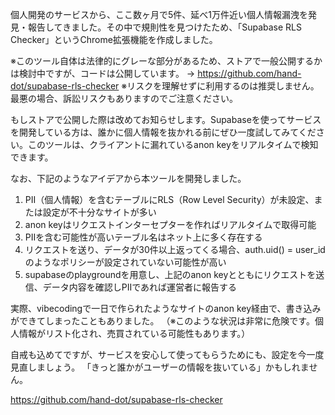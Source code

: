個人開発のサービスから、ここ数ヶ月で5件、延べ1万件近い個人情報漏洩を発見・報告してきました。その中で規則性を見つけたため、「Supabase RLS Checker」というChrome拡張機能を作成しました。

※このツール自体は法律的にグレーな部分があるため、ストアで一般公開するかは検討中ですが、コードは公開しています。
→ https://github.com/hand-dot/supabase-rls-checker
※リスクを理解せずに利用するのは推奨しません。最悪の場合、訴訟リスクもありますのでご注意ください。

もしストアで公開した際は改めてお知らせします。Supabaseを使ってサービスを開発している方は、誰かに個人情報を抜かれる前にぜひ一度試してみてください。このツールは、クライアントに漏れているanon keyをリアルタイムで検知できます。

なお、下記のようなアイデアから本ツールを開発しました。

1. PII（個人情報）を含むテーブルにRLS（Row Level Security）が未設定、または設定が不十分なサイトが多い
2. anon keyはリクエストインターセプターを作ればリアルタイムで取得可能
3. PIIを含む可能性が高いテーブル名はネット上に多く存在する
4. リクエストを送り、データが30件以上返ってくる場合、auth.uid() = user_id のようなポリシーが設定されていない可能性が高い
5. supabaseのplaygroundを用意し、上記のanon keyとともにリクエストを送信、データ内容を確認しPIIであれば運営者に報告する

実際、vibecodingで一日で作られたようなサイトのanon key経由で、書き込みができてしまったこともありました。
（※このような状況は非常に危険です。個人情報がリスト化され、売買されている可能性もあります。）

自戒も込めてですが、サービスを安心して使ってもらうためにも、設定を今一度見直しましょう。
「きっと誰かがユーザーの情報を抜いている」かもしれません。

https://github.com/hand-dot/supabase-rls-checker

